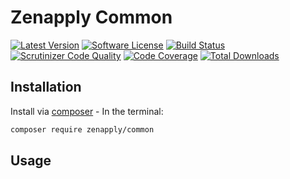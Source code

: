 # Zenapply Common
[![Latest Version](https://img.shields.io/github/release/zenapply/common.svg?style=flat-square)](https://github.com/zenapply/common/releases)
[![Software License](https://img.shields.io/badge/license-MIT-brightgreen.svg?style=flat-square)](LICENSE.md)
[![Build Status](https://travis-ci.org/zenapply/common.svg?branch=master)](https://travis-ci.org/zenapply/common)
[![Scrutinizer Code Quality](https://scrutinizer-ci.com/g/zenapply/common/badges/quality-score.png?b=master)](https://scrutinizer-ci.com/g/zenapply/common/?branch=master)
[![Code Coverage](https://scrutinizer-ci.com/g/zenapply/common/badges/coverage.png?b=master)](https://scrutinizer-ci.com/g/zenapply/common/?branch=master)
[![Total Downloads](https://img.shields.io/packagist/dt/zenapply/common.svg?style=flat-square)](https://packagist.org/packages/zenapply/common)

## Installation

Install via [composer](https://getcomposer.org/) - In the terminal:
```bash
composer require zenapply/common
```

## Usage
```php

```
